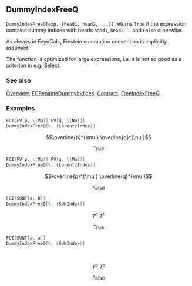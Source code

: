 ## DummyIndexFreeQ

`DummyIndexFreeQ[exp, {head1, head2, ...}]` returns `True` if the expression contains dummy indices with heads `head1`, `head2`, ... and `False` otherwise.

As always in FeynCalc, Einstein summation convention is implicitly assumed.

The function is optimized for large expressions, i.e. it is not so good as a criterion in e.g. Select.

### See also

[Overview](Extra/FeynCalc.md), [FCRenameDummyIndices](FCRenameDummyIndices.md), [Contract](Contract.md), [FreeIndexFreeQ](FreeIndexFreeQ.md).

### Examples

```mathematica
FCI[FV[p, \[Mu]] FV[q, \[Nu]]]
DummyIndexFreeQ[%, {LorentzIndex}]
```

$$\overline{p}^{\mu } \overline{q}^{\nu }$$

$$\text{True}$$

```mathematica
FCI[FV[p, \[Mu]] FV[q, \[Mu]]]
DummyIndexFreeQ[%, {LorentzIndex}]
```

$$\overline{p}^{\mu } \overline{q}^{\mu }$$

$$\text{False}$$

```mathematica
FCI[SUNT[a, b]]
DummyIndexFreeQ[%, {SUNIndex}]
```

$$T^a.T^b$$

$$\text{True}$$

```mathematica
FCI[SUNT[a, a]]
DummyIndexFreeQ[%, {SUNIndex}] 
  
 

```

$$T^a.T^a$$

$$\text{False}$$
